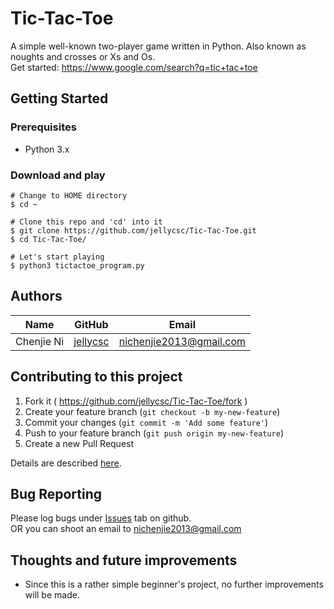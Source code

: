 # Tic-Tac-Toe
A simple well-known two-player game written in Python. Also known as noughts and crosses or Xs and Os.  
Get started: https://www.google.com/search?q=tic+tac+toe

## Getting Started

### Prerequisites

* Python 3.x

### Download and play
```
# Change to HOME directory
$ cd ~

# Clone this repo and 'cd' into it
$ git clone https://github.com/jellycsc/Tic-Tac-Toe.git
$ cd Tic-Tac-Toe/

# Let's start playing
$ python3 tictactoe_program.py
```
## Authors

| Name             | GitHub                                     | Email
| ---------------- | ------------------------------------------ | -------------------------
| Chenjie Ni       | [jellycsc](https://github.com/jellycsc)    | nichenjie2013@gmail.com

## Contributing to this project

1. Fork it ( https://github.com/jellycsc/Tic-Tac-Toe/fork )
2. Create your feature branch (`git checkout -b my-new-feature`)
3. Commit your changes (`git commit -m 'Add some feature'`)
4. Push to your feature branch (`git push origin my-new-feature`)
5. Create a new Pull Request

Details are described [here](https://git-scm.com/book/en/v2/GitHub-Contributing-to-a-Project).

## Bug Reporting
Please log bugs under [Issues](https://github.com/jellycsc/Tic-Tac-Toe/issues) tab on github.  
OR you can shoot an email to <nichenjie2013@gmail.com>

## Thoughts and future improvements 

* Since this is a rather simple beginner's project, no further improvements will be made.
